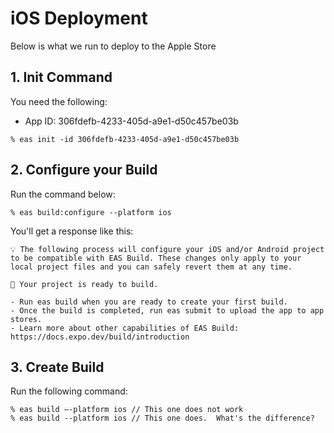 # iOS Deployment

Below is what we run to deploy to the Apple Store

## 1. Init Command

You need the following:

* App ID: 306fdefb-4233-405d-a9e1-d50c457be03b

```terminal
% eas init -id 306fdefb-4233-405d-a9e1-d50c457be03b
```

## 2. Configure your Build

Run the command below:

```terminal
% eas build:configure --platform ios
```

You'll get a response like this:

```terminal
💡 The following process will configure your iOS and/or Android project to be compatible with EAS Build. These changes only apply to your local project files and you can safely revert them at any time.

🎉 Your project is ready to build.

- Run eas build when you are ready to create your first build.
- Once the build is completed, run eas submit to upload the app to app stores.
- Learn more about other capabilities of EAS Build: https://docs.expo.dev/build/introduction
```

## 3. Create Build

Run the following command:

```terminal
% eas build –-platform ios // This one does not work
% eas build --platform ios // This one does.  What's the difference?
```
